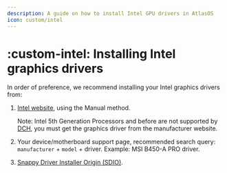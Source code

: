 ```yaml
---
description: A guide on how to install Intel GPU drivers in AtlasOS
icon: custom/intel
---
```


# :custom-intel: Installing Intel graphics drivers

In order of preference, we recommend installing your Intel graphics drivers from:

1. [Intel website](https://www.intel.com/content/www/us/en/support/articles/000005629/graphics/processor-graphics.html), using the Manual method.

    Note: Intel 5th Generation Processors and before are not supported by [DCH](https://www.intel.com/content/www/us/en/support/articles/000058295/graphics.html), you must get the graphics driver from the manufacturer website.

2. Your device/motherboard support page, recommended search query: `manufacturer` + `model` + driver. Example: MSI B450-A PRO driver.

3. [Snappy Driver Installer Origin (SDIO)](https://www.glenn.delahoy.com/snappy-driver-installer-origin).
